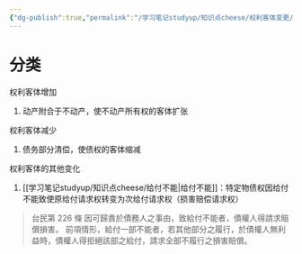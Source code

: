 ```yaml
---
{"dg-publish":true,"permalink":"/学习笔记studyup/知识点cheese/权利客体变更/","dgPassFrontmatter":true,"noteIcon":"","created":"2024-07-14T09:57:14.106+08:00","updated":"2024-10-13T11:04:58.587+08:00"}
---
```


# 分类
权利客体增加
1. 动产附合于不动产，使不动产所有权的客体扩张

权利客体减少
1. 债务部分清偿，使债权的客体缩减

权利客体的其他变化
1. [[学习笔记studyup/知识点cheese/给付不能\|给付不能]]：特定物债权因给付不能致使原给付请求权转变为次给付请求权（损害赔偿请求权）
>台民第 226 條
因可歸責於債務人之事由，致給付不能者，債權人得請求賠償損害。
前項情形，給付一部不能者，若其他部分之履行，於債權人無利益時，債權人得拒絕該部之給付，請求全部不履行之損害賠償。